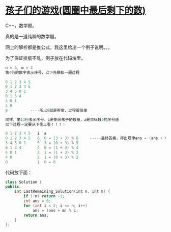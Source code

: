 # [孩子们的游戏(圆圈中最后剩下的数)](https://www.nowcoder.com/practice/f78a359491e64a50bce2d89cff857eb6?tpId=13&tqId=11199&rp=3&ru=/ta/coding-interviews&qru=/ta/coding-interviews/question-ranking )

C++，数学题。

真的是一道纯粹的数学题。

网上的解析都是推公式，我这里给出一个例子说明。。。

为了保证排版不乱，例子放在代码块里。

```cpp
n = 6, m = 3
第4行的数字表示序号，以下先模拟一遍过程
    
0 1 2 3 4 5
0 1 2 3 4 5
3 4 5 0 1
0 1 3 4
4 0 1
4 0
0          ----所以0就是答案，过程很简单

同样，第13行表示序号，i是剩余孩子的数量，a是目标数0的序号值
以下过程一定要从下往上看！！！！

0 1 2 3 4 5   i  a
0 1 2 3 4 5   6  0 = (3 + 3) % 6     -----最终答案，得出规律ans = (ans + m) % i
3 4 5 0 1     5  3 = (0 + 3) % 5
0 1 3 4       4  0 = (1 + 3) % 4
4 0 1         3  1 = (1 + 3) % 3
4 0           2  1 = (0 + 3) % 2
0             1  0 = 0
```

代码放下面：

```cpp
class Solution {
public:
    int LastRemaining_Solution(int n, int m) {
        if (!n) return -1;
        int ans = 0;
        for (int i = 2; i <= n; i++)
            ans = (ans + m) % i;
        return ans;
    }
};
```



